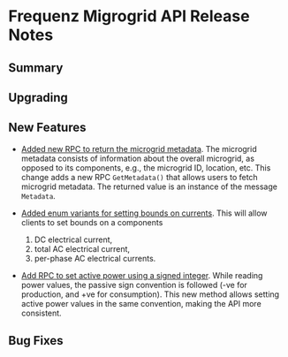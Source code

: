 # Frequenz Migrogrid API Release Notes

## Summary

<!-- Here goes a general summary of what this release is about -->

## Upgrading

<!-- Here goes notes on how to upgrade from previous versions, including if there are any depractions and what they should be replaced with --> 

## New Features

* [Added new RPC to return the microgrid metadata](https://github.com/frequenz-floss/frequenz-api-microgrid/pull/30).
  The microgrid metadata consists of information about the overall microgrid,
  as opposed to its components, e.g., the microgrid ID, location, etc.
  This change adds a new RPC `GetMetadata()` that allows users to fetch
  microgrid metadata. The returned value is an instance of the message
  `Metadata`.

* [Added enum variants for setting bounds on currents](https://github.com/frequenz-floss/frequenz-api-microgrid/pull/33).
  This will allow clients to set bounds on a components
  1. DC electrical current,
  2. total AC electrical current,
  3. per-phase AC electrical currents.

* [Add RPC to set active power using a signed integer](https://github.com/frequenz-floss/frequenz-api-microgrid/pull/35).
  While reading power values, the passive sign convention is followed
  (-ve for production, and +ve for consumption). This new method allows setting
  active power values in the same convention, making the API more consistent.

## Bug Fixes

<!-- Here goes notable bug fixes that are worth a special mention or explanation -->
